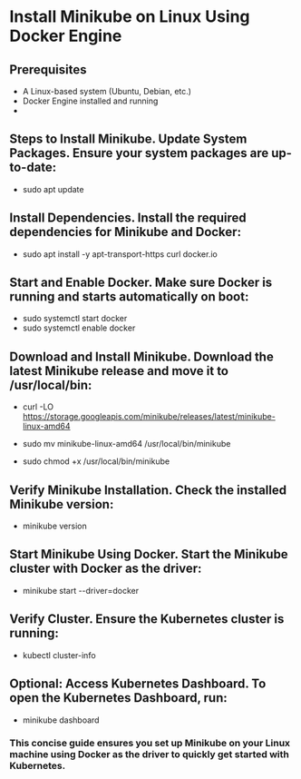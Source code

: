 


# Install Minikube on Linux Using Docker Engine
## Prerequisites

* A Linux-based system (Ubuntu, Debian, etc.)
* Docker Engine installed and running
* 
## Steps to Install Minikube. Update System Packages. Ensure your system packages are up-to-date:

* sudo apt update

## Install Dependencies. Install the required dependencies for Minikube and Docker:

* sudo apt install -y apt-transport-https curl docker.io

## Start and Enable Docker. Make sure Docker is running and starts automatically on boot:

* sudo systemctl start docker
* sudo systemctl enable docker

## Download and Install Minikube. Download the latest Minikube release and move it to /usr/local/bin:

* curl -LO https://storage.googleapis.com/minikube/releases/latest/minikube-linux-amd64
  
* sudo mv minikube-linux-amd64 /usr/local/bin/minikube
* sudo chmod +x /usr/local/bin/minikube

## Verify Minikube Installation. Check the installed Minikube version:

* minikube version

## Start Minikube Using Docker. Start the Minikube cluster with Docker as the driver:

* minikube start --driver=docker

## Verify Cluster. Ensure the Kubernetes cluster is running:

* kubectl cluster-info

## Optional: Access Kubernetes Dashboard. To open the Kubernetes Dashboard, run:

* minikube dashboard
  
### This concise guide ensures you set up Minikube on your Linux machine using Docker as the driver to quickly get started with Kubernetes.






















